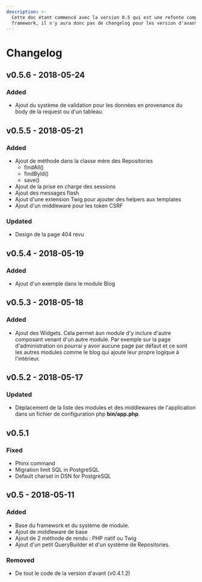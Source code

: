 ```yaml
---
description: >-
  Cette doc étant commencé avec la version 0.5 qui est une refonte complète du
  framework, il n'y aura donc pas de changelog pour les version d'avant.
---
```


# Changelog

## v0.5.6 - 2018-05-24

### Added

* Ajout du système de validation pour les données en provenance du body de la request ou d'un tableau.

## v0.5.5 - 2018-05-21

### Added

* Ajout de méthode dans la classe mère des Repositories
  * findAll\(\)
  * findById\(\)
  * save\(\)
* Ajout de la prise en charge des sessions
* Ajout des messages flash
* Ajout d'une extension Twig pour ajouter des helpers aux templates
* Ajout d'un middleware pour les token CSRF

### Updated

* Design de la page 404 revu

## v0.5.4 - 2018-05-19

### Added

* Ajout d'un exemple dans le module Blog

## v0.5.3 - 2018-05-18

### Added

* Ajout des Widgets. Cela permet àun module d'y inclure d'autre composant venant d'un autre module. Par exemple sur la page d'administration on pourrai y avoir aucune page par défaut et ce sont les autres modules comme le blog qui ajoute leur propre logique à l'intérieur.

## v0.5.2 - 2018-05-17

### Updated

* Déplacement de la liste des modules et des middlewares de l'application dans un fichier de configuration php **bin/app.php**.

## v0.5.1

### Fixed

* Phinx command
* Migration limit SQL in PostgreSQL
* Default charset in DSN for PostgreSQL

## v0.5 - 2018-05-11

### Added

* Base du framework et du système de module.
* Ajout de middleware de base
* Ajout de 2 méthode de rendu : PHP natif ou Twig
* Ajout d'un petit QueryBuilder et d'un système de Repositories.

### Removed

* De tout le code de la version d'avant \(v0.4.1.2\)



